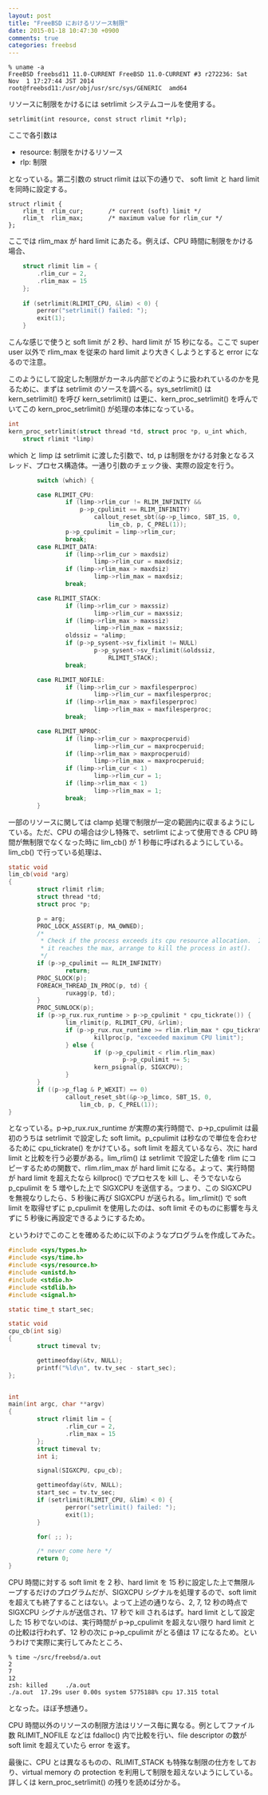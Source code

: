```yaml
---
layout: post
title: "FreeBSD におけるリソース制限"
date: 2015-01-18 10:47:30 +0900
comments: true
categories: freebsd
---
```


	% uname -a
	FreeBSD freebsd11 11.0-CURRENT FreeBSD 11.0-CURRENT #3 r272236: Sat Nov  1 17:27:44 JST 2014     root@freebsd11:/usr/obj/usr/src/sys/GENERIC  amd64


リソースに制限をかけるには setrlimit システムコールを使用する。

	setrlimit(int resource, const struct rlimit *rlp);

ここで各引数は

- resource: 制限をかけるリソース
- rlp: 制限

となっている。第二引数の struct rlimit は以下の通りで、 soft limit と hard limit を同時に設定する。

	struct rlimit {
		rlim_t  rlim_cur;       /* current (soft) limit */
		rlim_t  rlim_max;       /* maximum value for rlim_cur */
	};

ここでは rlim\_max が hard limit にあたる。例えば、CPU 時間に制限をかける場合、

``` c
    struct rlimit lim = {
        .rlim_cur = 2,
        .rlim_max = 15
	};
		
    if (setrlimit(RLIMIT_CPU, &lim) < 0) {
        perror("setrlimit() failed: ");
        exit(1);
    }
```

こんな感じで使うと soft limit が 2 秒、hard limit が 15 秒になる。ここで super user 以外で rlim_max を従来の hard limit より大きくしようとすると error になるので注意。

このようにして設定した制限がカーネル内部でどのように扱われているのかを見るために、まずは setrlimit のソースを調べる。sys\_setrlimit() は kern\_setrlimit() を呼び kern\_setrlimit() は更に、kern\_proc\_setrlimit() を呼んでいてこの kern\_proc\_setrlimit() が処理の本体になっている。

``` c kern/kern_resource.c start:661
int
kern_proc_setrlimit(struct thread *td, struct proc *p, u_int which,
    struct rlimit *limp)
```

which と limp は setrlimit に渡した引数で、td, p は制限をかける対象となるスレッド、プロセス構造体。一通り引数のチェック後、実際の設定を行う。

``` c kern/kern_resource.c start:706
        switch (which) {

        case RLIMIT_CPU:
                if (limp->rlim_cur != RLIM_INFINITY &&
                    p->p_cpulimit == RLIM_INFINITY)
                        callout_reset_sbt(&p->p_limco, SBT_1S, 0,
                            lim_cb, p, C_PREL(1));
                p->p_cpulimit = limp->rlim_cur;
                break;
        case RLIMIT_DATA:
                if (limp->rlim_cur > maxdsiz)
                        limp->rlim_cur = maxdsiz;
                if (limp->rlim_max > maxdsiz)
                        limp->rlim_max = maxdsiz;
                break;

        case RLIMIT_STACK:
                if (limp->rlim_cur > maxssiz)
                        limp->rlim_cur = maxssiz;
                if (limp->rlim_max > maxssiz)
                        limp->rlim_max = maxssiz;
                oldssiz = *alimp;
                if (p->p_sysent->sv_fixlimit != NULL)
                        p->p_sysent->sv_fixlimit(&oldssiz,
                            RLIMIT_STACK);
                break;

        case RLIMIT_NOFILE:
                if (limp->rlim_cur > maxfilesperproc)
                        limp->rlim_cur = maxfilesperproc;
                if (limp->rlim_max > maxfilesperproc)
                        limp->rlim_max = maxfilesperproc;
                break;

        case RLIMIT_NPROC:
                if (limp->rlim_cur > maxprocperuid)
                        limp->rlim_cur = maxprocperuid;
                if (limp->rlim_max > maxprocperuid)
                        limp->rlim_max = maxprocperuid;
                if (limp->rlim_cur < 1)
                        limp->rlim_cur = 1;
                if (limp->rlim_max < 1)
                        limp->rlim_max = 1;
                break;
        }
```

一部のリソースに関しては clamp 処理で制限が一定の範囲内に収まるようにしている。ただ、CPU の場合は少し特殊で、setrlimt によって使用できる CPU 時間が無制限でなくなった時に lim\_cb() が 1 秒毎に呼ばれるようにしている。lim\_cb() で行っている処理は、

``` c kern/kern_resource.c start:619
static void
lim_cb(void *arg)
{
        struct rlimit rlim;
        struct thread *td;
        struct proc *p;

        p = arg;
        PROC_LOCK_ASSERT(p, MA_OWNED);
        /*
         * Check if the process exceeds its cpu resource allocation.  If
         * it reaches the max, arrange to kill the process in ast().
         */
        if (p->p_cpulimit == RLIM_INFINITY)
                return;
        PROC_SLOCK(p);
        FOREACH_THREAD_IN_PROC(p, td) {
                ruxagg(p, td);
        }
        PROC_SUNLOCK(p);
        if (p->p_rux.rux_runtime > p->p_cpulimit * cpu_tickrate()) {
                lim_rlimit(p, RLIMIT_CPU, &rlim);
                if (p->p_rux.rux_runtime >= rlim.rlim_max * cpu_tickrate()) {
                        killproc(p, "exceeded maximum CPU limit");
                } else {
                        if (p->p_cpulimit < rlim.rlim_max)
                                p->p_cpulimit += 5;
                        kern_psignal(p, SIGXCPU);
                }
        }
        if ((p->p_flag & P_WEXIT) == 0)
                callout_reset_sbt(&p->p_limco, SBT_1S, 0,
                    lim_cb, p, C_PREL(1));
}
```

となっている。p->p\_rux.rux\_runtime が実際の実行時間で、p->p\_cpulimit は最初のうちは setrlimit で設定した soft limit。p\_cpulimit は秒なので単位を合わせるために cpu\_tickrate() をかけている。soft limit を超えているなら、次に hard limit と比較を行う必要がある。lim\_rlim() は setrlimit で設定した値を rlim にコピーするための関数で、rlim.rlim\_max が hard limit になる。よって、実行時間が hard limit を超えたなら killproc() でプロセスを kill し、そうでないなら p\_cpulimit を 5 増やした上で SIGXCPU を送信する。つまり、この SIGXCPU を無視なりしたら、5 秒後に再び SIGXCPU が送られる。lim\_rlimit() で soft limit を取得せずに p\_cpulimit を使用したのは、soft limit そのものに影響を与えずに 5 秒後に再設定できるようにするため。

というわけでこのことを確めるために以下のようなプログラムを作成してみた。

``` c resource_limit.c
#include <sys/types.h>
#include <sys/time.h>
#include <sys/resource.h>
#include <unistd.h>
#include <stdio.h>
#include <stdlib.h>
#include <signal.h>

static time_t start_sec;

static void
cpu_cb(int sig)
{
        struct timeval tv;

        gettimeofday(&tv, NULL);
        printf("%ld\n", tv.tv_sec - start_sec);
};


int
main(int argc, char **argv)
{
        struct rlimit lim = {
                .rlim_cur = 2,
                .rlim_max = 15
        };
        struct timeval tv;
        int i;

        signal(SIGXCPU, cpu_cb);

        gettimeofday(&tv, NULL);
        start_sec = tv.tv_sec;
        if (setrlimit(RLIMIT_CPU, &lim) < 0) {
                perror("setrlimit() failed: ");
                exit(1);
        }

        for( ;; );

        /* never come here */
        return 0;
}
```
CPU 時間に対する soft limit を 2 秒、hard limit を 15 秒に設定した上で無限ループするだけのプログラムだが、SIGXCPU シグナルを処理するので、soft limit を超えても終了することはない。よって上述の通りなら、2, 7, 12 秒の時点で SIGXCPU シグナルが送信され、17 秒で kill されるはず。hard limit として設定した 15 秒でないのは、実行時間が p->p\_cpulimit を超えない限り hard limit との比較は行われず、12 秒の次に p->p\_cpulimit がとる値は 17 になるため。というわけで実際に実行してみたところ、

	% time ~/src/freebsd/a.out
	2
	7
	12
	zsh: killed     ./a.out
	./a.out  17.29s user 0.00s system 5775188% cpu 17.315 total

となった。ほぼ予想通り。

CPU 時間以外のリソースの制限方法はリソース毎に異なる。例としてファイル数 RLIMIT\_NOFILE などは fdalloc() 内で比較を行い、file descriptor の数が soft limit を超えていたら error を返す。

最後に、CPU とは異なるものの、RLIMIT\_STACK も特殊な制限の仕方をしており、virtual memory の protection を利用して制限を超えないようにしている。詳しくは 
kern\_proc\_setrlimit() の残りを読めば分かる。
